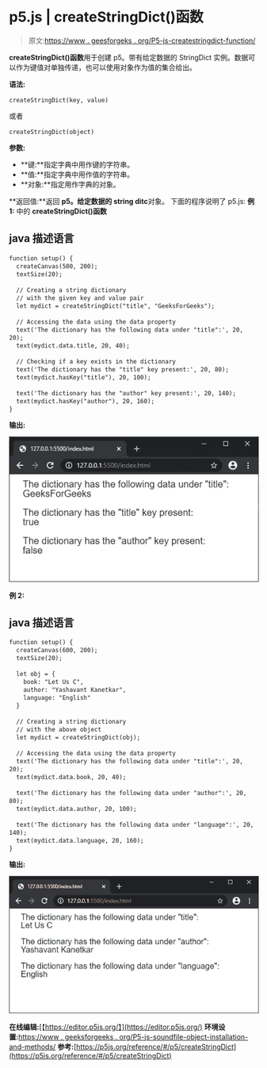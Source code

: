 # p5.js | createStringDict()函数

> 原文:[https://www . geesforgeks . org/P5-js-createstringdict-function/](https://www.geeksforgeeks.org/p5-js-createstringdict-function/)

**createStringDict()函数**用于创建 p5。带有给定数据的 StringDict 实例。数据可以作为键值对单独传递，也可以使用对象作为值的集合给出。

**语法:**

```
createStringDict(key, value)
```

或者

```
createStringDict(object)
```

**参数:**

*   **键:**指定字典中用作键的字符串。
*   **值:**指定字典中用作值的字符串。
*   **对象:**指定用作字典的对象。

**返回值:**返回 **p5。给定数据的 string ditc**对象。
下面的程序说明了 p5.js:
**例 1:** 中的 **createStringDict()函数**

## java 描述语言

```
function setup() {
  createCanvas(500, 200);
  textSize(20);

  // Creating a string dictionary
  // with the given key and value pair
  let mydict = createStringDict("title", "GeeksForGeeks");

  // Accessing the data using the data property
  text('The dictionary has the following data under "title":', 20, 20);
  text(mydict.data.title, 20, 40);

  // Checking if a key exists in the dictionary
  text('The dictionary has the "title" key present:', 20, 80);
  text(mydict.hasKey("title"), 20, 100);

  text('The dictionary has the "author" key present:', 20, 140);
  text(mydict.hasKey("author"), 20, 160);
}
```

**输出:**

![ex1](img/8e4717164e02c9e49b1a81c40cbc9688.png)

**例 2:**

## java 描述语言

```
function setup() {
  createCanvas(600, 200);
  textSize(20);

  let obj = {
    book: "Let Us C",
    author: "Yashavant Kanetkar",
    language: "English"
  }

  // Creating a string dictionary
  // with the above object
  let mydict = createStringDict(obj);

  // Accessing the data using the data property
  text('The dictionary has the following data under "title":', 20, 20);
  text(mydict.data.book, 20, 40);

  text('The dictionary has the following data under "author":', 20, 80);
  text(mydict.data.author, 20, 100);

  text('The dictionary has the following data under "language":', 20, 140);
  text(mydict.data.language, 20, 160);
}
```

**输出:**

![ex2](img/4865b79a9e19c17fe7504eabe6e693de.png)

**在线编辑:**[【https://editor.p5js.org/】](https://editor.p5js.org/)
**环境设置:**[https://www . geeksforgeeks . org/P5-js-soundfile-object-installation-and-methods/](https://www.geeksforgeeks.org/p5-js-soundfile-object-installation-and-methods/)
**参考:**[https://p5js.org/reference/#/p5/createStringDict](https://p5js.org/reference/#/p5/createStringDict)